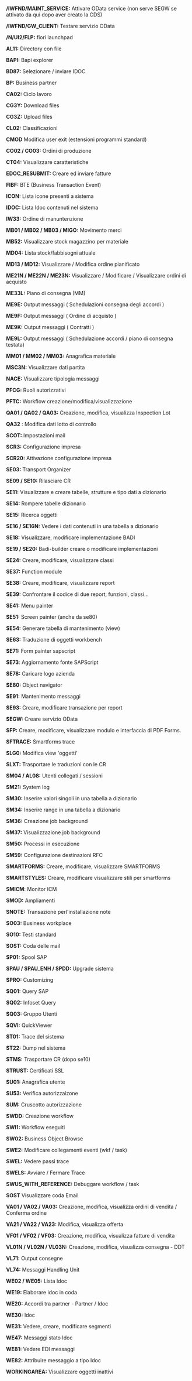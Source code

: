 **/IWFND/MAINT_SERVICE:** Attivare OData service (non serve SEGW se attivato da qui dopo aver creato la CDS)

**/IWFND/GW_CLIENT:** Testare servizio OData

**/N/UI2/FLP:** fiori launchpad

**AL11:** Directory con file

**BAPI:** Bapi explorer

**BD87:** Selezionare / inviare IDOC

**BP:** Business partner

**CA02:** Ciclo lavoro

**CG3Y:** Download files

**CG3Z:** Upload files

**CL02:** Classificazioni

**CMOD** Modifica user exit (estensioni programmi standard)

**CO02 / CO03:** Ordini di produzione

**CT04:** Visualizzare caratteristiche

**EDOC_RESUBMIT:** Creare ed inviare fatture

**FIBF:** BTE (Business Transaction Event)

**ICON:** Lista icone presenti a sistema

**IDOC:** Lista Idoc contenuti nel sistema

**IW33:** Ordine di manuntenzione

**MB01 / MB02 / MB03 / MIGO:** Movimento merci

**MB52:** Visualizzare stock magazzino per materiale

**MD04:** Lista stock/fabbisogni attuale

**MD13 / MD12:** Visualizzare / Modifica ordine pianificato

**ME21N / ME22N / ME23N:** Visualizzare / Modificare / Visualizzare ordini di acquisto

**ME33L:** Piano di consegna (MM)

**ME9E:** Output messaggi ( Schedulazioni consegna degli accordi )

**ME9F:** Output messaggi ( Ordine di acquisto )

**ME9K:** Output messaggi ( Contratti )

**ME9L:** Output messaggi ( Schedulazione accordi / piano di consegna testata)

**MM01 / MM02 / MM03:** Anagrafica materiale

**MSC3N:** Visualizzare dati partita

**NACE:** Visualizzare tipologia messaggi

**PFCG:** Ruoli autorizzativi

**PFTC:** Workflow creazione/modifica/visualizzazione

**QA01 / QA02 / QA03:** Creazione, modifica, visualizza Inspection Lot

**QA32** : Modifica dati lotto di controllo

**SCOT:** Impostazioni mail

**SCR3:** Configurazione impresa

**SCR20:** Attivazione configurazione impresa

**SE03:** Transport Organizer

**SE09 / SE10:** Rilasciare CR

**SE11:** Visualizzare e creare tabelle, strutture e tipo dati a dizionario

**SE14:**  Rompere tabelle dizionario

**SE15:** Ricerca oggetti

**SE16 / SE16N:** Vedere i dati contenuti in una tabella a dizionario

**SE18:** Visualizzare, modificare implementazione BADI

**SE19 / SE20:** Badi-builder creare o modificare implementazioni

**SE24:** Creare, modificare, visualizzare classi

**SE37:** Function module

**SE38:** Creare, modificare, visualizzare report

**SE39:** Confrontare il codice di due report, funzioni, classi...

**SE41:** Menu painter

**SE51:** Screen painter (anche da se80)

**SE54:** Generare tabella di mantenimento (view)

**SE63:** Traduzione di oggetti workbench

**SE71:** Form painter sapscript

**SE73**: Aggiornamento fonte SAPScript

**SE78:** Caricare logo azienda

**SE80:** Object navigator

**SE91:** Mantenimento messaggi

**SE93:** Creare, modificare transazione per report

**SEGW:** Creare servizio OData

**SFP:** Creare, modificare, visualizzare modulo e interfaccia di PDF Forms.

**SFTRACE:** Smartforms trace

**SLG0:** Modifica view 'oggetti'

**SLXT:** Trasportare le traduzioni con le CR

**SM04 / AL08:** Utenti collegati / sessioni

**SM21:** System log

**SM30:** Inserire valori singoli in una tabella a dizionario

**SM34:** Inserire range in una tabella a dizionario

**SM36:** Creazione job background

**SM37:** Visualizzazione job background

**SM50:** Processi in esecuzione

**SM59:** Configurazione destinazioni RFC

**SMARTFORMS:** Creare, modificare, visualizzare SMARTFORMS

**SMARTSTYLES:** Creare, modificare visualizzare stili per smartforms

**SMICM**: Monitor ICM

**SMOD:** Ampliamenti

**SNOTE:** Transazione perl'installazione note

**SO03:** Business workplace

**SO10:** Testi standard

**SOST:** Coda delle mail

**SP01:** Spool SAP

**SPAU / SPAU_ENH / SPDD:** Upgrade sistema

**SPRO:** Customizing

**SQ01:** Query SAP

**SQ02:** Infoset Query

**SQ03:** Gruppo Utenti

**SQVI:** QuickViewer

**ST01:** Trace del sistema

**ST22:** Dump nel sistema

**STMS:** Trasportare CR (dopo se10)

**STRUST:** Certificati SSL

**SU01:** Anagrafica utente

**SU53:** Verifica autorizzaizone

**SUM:** Cruscotto autorizzazione

**SWDD:** Creazione workflow

**SWI1:** Workflow eseguiti

**SW02:** Business Object Browse

**SWE2:** Modificare collegamenti eventi (wkf / task)

**SWEL:** Vedere passi trace

**SWELS:** Avviare / Fermare Trace

**SWUS_WITH_REFERENCE:** Debuggare workflow / task

**SOST** Visualizzare coda Email

**VA01 / VA02 / VA03:** Creazione, modifica, visualizza ordini di vendita / Conferma ordine

**VA21 / VA22 / VA23:**  Modifica, visualizza offerta

**VF01 / VF02 / VF03:** Creazione, modifica, visualizza fatture di vendita

**VL01N / VL02N / VL03N:** Creazione, modifica, visualizza consegna - DDT

**VL71:** Output consegne

**VL74:** Messaggi Handling Unit

**WE02 / WE05:** Lista Idoc

**WE19:** Elaborare idoc in coda

**WE20:** Accordi tra partner - Partner / Idoc

**WE30:** Idoc

**WE31:** Vedere, creare, modificare segmenti 

**WE47:** Messaggi stato Idoc

**WE81:** Vedere EDI messaggi 

**WE82:** Attribuire messaggio a tipo Idoc

**WORKINGAREA:** Visualizzare oggetti inattivi

